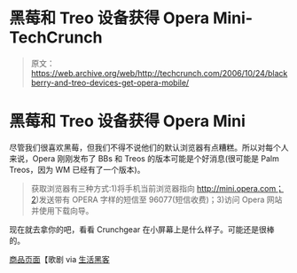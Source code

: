# 黑莓和 Treo 设备获得 Opera Mini-TechCrunch

> 原文：<https://web.archive.org/web/http://techcrunch.com/2006/10/24/blackberry-and-treo-devices-get-opera-mobile/>

# 黑莓和 Treo 设备获得 Opera Mini

尽管我们很喜欢黑莓，但我们不得不说他们的默认浏览器有点糟糕。所以对每个人来说，Opera 刚刚发布了 BBs 和 Treos 的版本可能是个好消息(很可能是 Palm Treos，因为 WM 已经有了一个版本)。

> 获取浏览器有三种方式:1)将手机当前浏览器指向 http://mini.opera.com；2)发送带有 OPERA 字样的短信至 96077(短信收费)；3)访问 Opera 网站并使用下载向导。

现在就去拿你的吧，看看 Crunchgear 在小屏幕上是什么样子。可能还是很棒的。

[商品页面](https://web.archive.org/web/20201124132755/http://www.opera.com/)【歌剧 via [生活黑客](https://web.archive.org/web/20201124132755/http://www.lifehacker.com/software/browsers/opera-browser-comes-to-blackberry-and-treo-209702.php)